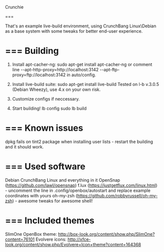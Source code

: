 Crunchie

===

That's an example live-build environment, using CrunchBang Linux\Debian as a base system with some tweaks
for better end-user experience.

===
Building
===
1. Install apt-cacher-ng:
    sudo apt-get install apt-cacher-ng
or comment line
    --apt-http-proxy=http://localhost:3142 --apt-ftp-proxy=ftp://localhost:3142
in auto/config.

2. Install live-build suite:
    sudo apt-get install live-build
Tested on l-b v.3.0.5 (Debian Wheezy), use 4.x on your own risk.

3. Customize configs if neccessary.

4. Start building!
    lb config
    sudo lb build

===
Known issues
===
dpkg fails on tint2 package when installing user lists - restart the building and it should work.

===
Used software
===
Debian
CrunchBang Linux and everything in it
OpenSnap (https://github.com/lawl/opensnap)
f.lux (https://justgetflux.com/linux.html) - uncomment the line in .config/openbox/autostart and replace example coordinates with yours
oh-my-zsh (https://github.com/robbyrussell/oh-my-zsh) - awesome tweaks for awesome shell!

===
Included themes
===
SlimOne OpenBox theme: http://box-look.org/content/show.php/SlimOne?content=76101
Evolvere icons: http://xfce-look.org/content/show.php/Evolvere+Icon+theme?content=164368
